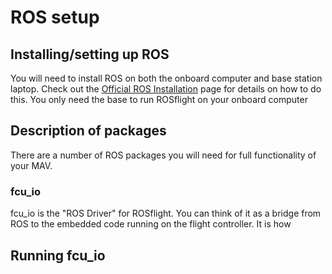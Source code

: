 # ROS setup

## Installing/setting up ROS

You will need to install ROS on both the onboard computer and base station laptop.  Check out the [Official ROS Installation](http://wiki.ros.org/ROS/Installation) page for details on how to do this.  You only need the base to run ROSflight on your onboard computer

## Description of packages

There are a number of ROS packages you will need for full functionality of your MAV.

### fcu_io
fcu_io is the "ROS Driver" for ROSflight.  You can think of it as a bridge from ROS to the embedded code running on the flight controller.  It is how

## Running fcu_io
